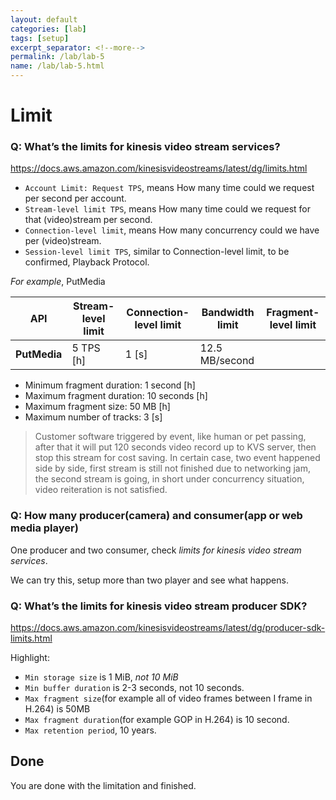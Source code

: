 ```yaml
---
layout: default
categories: [lab]
tags: [setup]
excerpt_separator: <!--more-->
permalink: /lab/lab-5
name: /lab/lab-5.html
---
```


# Limit

### Q: What’s the limits for kinesis video stream services?

https://docs.aws.amazon.com/kinesisvideostreams/latest/dg/limits.html



- `Account Limit: Request TPS`, means How many time could we request per second per account. 
- `Stream-level limit TPS`, means How many time could we request for that (video)stream per second. 
- `Connection-level limit`, means How many concurrency could we have per (video)stream. 
- `Session-level limit TPS`, similar to Connection-level limit, to be confirmed, Playback Protocol.

*For example*, PutMedia

| API          | Stream-level limit | Connection-level limit | Bandwidth limit | Fragment-level limit |
| ------------ | ------------------ | ---------------------- | --------------- | -------------------- |
| **PutMedia** | 5 TPS [h]          | 1 [s]                  | 12.5 MB/second  |                      |

- Minimum fragment duration: 1 second [h]
- Maximum fragment duration: 10 seconds [h]
- Maximum fragment size: 50 MB [h]
- Maximum number of tracks: 3 [s]

> Customer software triggered by event, like human or pet passing, after that it will put 120 seconds video record up to KVS server, then stop this stream for cost saving. In certain case, two event happened side by side, first stream is still not finished due to networking jam, the second stream is going, in short under concurrency situation, video reiteration is not satisfied.

### Q: How many producer(camera) and consumer(app or web media player)

One producer and two consumer, check *limits for kinesis video stream services*.

We can try this, setup more than two player and see what happens.

### Q: What’s the limits for kinesis video stream producer SDK?

https://docs.aws.amazon.com/kinesisvideostreams/latest/dg/producer-sdk-limits.html

 Highlight: 

- `Min storage size` is 1 MiB, *not 10 MiB* 
- `Min buffer duration` is 2-3 seconds, not 10 seconds. 
- `Max fragment size`(for example all of video frames between I frame in H.264) is 50MB 
- `Max fragment duration`(for example GOP in H.264) is 10 second. 
- `Max retention period`, 10 years.



## Done


You are done with the limitation and finished.